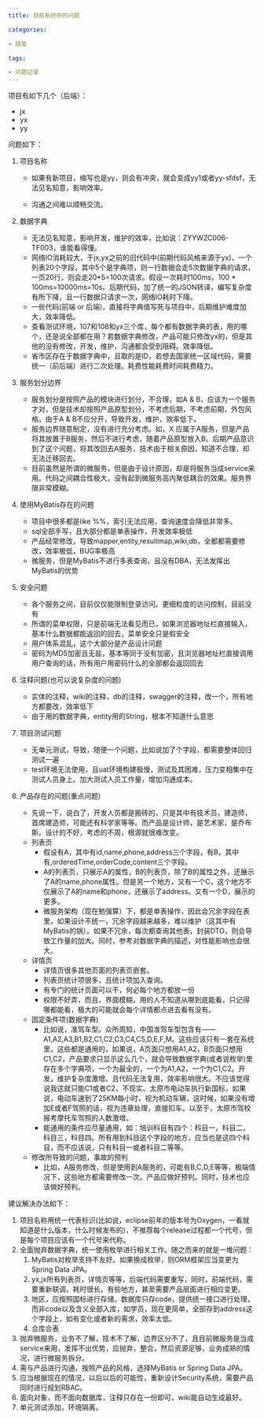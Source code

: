 ```yaml
---
title: 目前系统中的问题

categories: 

- 随笔

tags: 

- 问题记录
---
```


项目有如下几个（后端）：

* jx
* yx
* yy

问题如下：

1. 项目名称

   * 如果有新项目，缩写也是yy，则会有冲突，就会变成yy1或者yy-sfdsf，无法见名知意，影响效率。

   * 沟通之间难以顺畅交流。

2. 数据字典

   * 无法见名知意，影响开发，维护的效率，比如说：ZYYWZC006-TF003，谁能看得懂。
   * 网络IO消耗较大，于jx,yx之前的旧代码中(前期代码风格来源于yx)，一个列表20个字段，其中5个是字典项，则一行数据会走5次数据字典的请求，一页20行，则会走20*5=100次请求。假设一次耗时100ms，100 * 100ms=10000ms=10s。后期代码，加了统一的JSON转译，编写复杂度有所下降，且一行数据只请求一次，网络IO耗时下降。
   * 一些代码(前端 or 后端)，直接将字典值写死与项目中，后期维护难度加大，效率降低。
   * 查看测试环境，107和108和yx三个库，每个都有数据字典的表，用的哪个，还是说全部都在用？若数据字典修改，产品可能只修改yx的，但是其他的没有修改，开发，维护，沟通都会受到阻碍。效率降低。
   * 省市区存在于数据字典中，且取的是ID，若想去国家统一区域代码，需要统一（前后端）进行二次处理。耗费性能耗费时间耗费精力。

3. 服务划分边界

   * 服务划分是按照产品的模块进行划分，不合理，如A & B，应该为一个服务才对，但是技术却按照产品原型划分，不考虑后期，不考虑前期，外包风格。由于A & B不应分开，导致开发，维护，效率低下。
   * 服务边界随意制定，没有进行充分考虑。如，X 应属于A服务，但是产品将其放置于B服务，然后不进行考虑，随着产品原型放入B。后期产品意识到了这个问题，将其改回去A服务，技术由于相关原因，知道不合理，却无法迁移回去。
   * 目前虽然是所谓的微服务，但是由于设计原因，却是将服务当成service来用。代码之间耦合性极大，没有起到微服务高内聚低耦合的效果。服务界限非常模糊。

4. 使用MyBatis存在的问题

   * 项目中很多都是like %%，索引无法应用，查询速度会降低非常多。
   * sql全部手写，且大部分都是单表操作，开发效率极低
   * 产品经常修改，导致mapper,entity,resultmap,wiki,db，全都都需要修改，效率极低，BUG率极高
   * 微服务，但是MyBatis不进行多表查询，且没有DBA，无法发挥出MyBatis的优势

5. 安全问题

   * 各个服务之间，目前仅仅能限制登录访问。更细粒度的访问控制，目前没有
   * 所谓的菜单权限，只是前端无法看见而已，如果浏览器地址栏直接输入，基本什么数据都能返回的回去，菜单安全只是假安全
   * 用户体系混乱，这个大部分是产品设计问题
   * 密码为MD5加密且无盐，基本等同于没有加密，且浏览器地址栏直接调用用户查询的话，所有用户用密码什么的全部都会返回回去

6. 注释问题(也可以说复杂度的问题)

   * 实体的注释，wiki的注释，db的注释，swagger的注释，改一个，所有地方都要改，效率低下
   * 由于用的数据字典，entity用的String，根本不知道什么意思

7. 项目测试问题

   * 无单元测试，导致，随便一个问题，比如说加了个字段，都需要整体回归测试一遍
   * test环境无法使用，且uat环境构建极慢，测试及其困难，压力变相集中在测试人员身上。加大测试人员工作量，增加沟通成本。

8. 产品存在的问题(重点问题)

   * 先说一下，说白了，开发人员都是搬砖的，只是其中有技术员，建造师，首席建造师，可能还有科学家等等。而产品是设计师，是艺术家，是乔布斯。设计的不好，考虑的不周，根源就很难改变。
   * 列表页
     * 假设有A，其中有id,name,phone,address三个字段，有B，其中有,orderedTime,orderCode,content三个字段。
     * A的列表页，只展示A的属性，B的列表页，除了B的属性之外，还展示了A的name,phone属性。但是另一个地方，又有一个C，这个地方不仅展示了A的name和phone，还展示了address。又有一个D，展示的更多。
     * 微服务架构（现在勉强算）下，都是单表操作，因此会冗余字段在表里，如果设计不统一，冗余字段越来越多，难以维护（这其中有MyBatis的锅）。如果不冗余，每次都查询其他表，封装DTO，则会导致工作量的加大。同时，参考对数据字典的描述，对性能影响也会很大。
   * 详情页
     * 详情页很多其他页面的列表页嵌套。
     * 列表页统计项很多，且统计项加入查询。
     * 有专门的统计页面可以干，何必每个地方都放一份
     * 权限不好弄，而且，界面模糊，用的人不知道从哪到底能看，只记得哪都能看，极大的可能就会每个详情都点进去看有没有。
   * 固定条件项(数据字典)
     * 比如说，准驾车型。众所周知，中国准驾车型包含有——A1,A2,A3,B1,B2,C1,C2,C3,C4,C5,D,E,F,M。这些应该只有一套在系统里，这些都是通用的，如果说，A页面只想用A1,A2，B页面只想用C1,C2，产品要求只显示这么几个，就会导致数据字典(或者说枚举)里存在多个字典项，一个为最全的，一个为A1,A2，一个为C1,C2。开发，维护复杂度激增。且代码无法复用，效率影响很大。不应该觉得说我这就只能C1或者C2，不现实。太原市电动车执行新国标，如果说，电动车速到了25KM每小时，视为机动车辆，这时候，如果没有增加E或者F驾照的话，视为违章处理，直接扣车。以至于，太原市驾校报考摩托车驾照的人数激增。
     * 能通用的条件应尽量通用，如：培训科目有四个：科目一，科目二，科目三，科目四。所有用到科目这个字段的地方，应当也是这四个科目，而不应该说，只有科目一或者科目二等等。
   * 修改所导致的问题，事故的预判
     * 比如，A服务修改，但是使用到A服务的，可能有B,C,D,E等等，极端情况下，这些地方都需要修改一次。产品应做好预判。同时，技术也应该做好预判。

建议解决办法如下：

1. 项目名称用统一代表标识(比如说，eclipse前年的版本号为Oxygen，一看就知道是什么版本，什么时候发布的)，不推荐每个release过程都一个代号，但是每个项目应该有一个代号来代称。
2. 全面抛弃数据字典，统一使用枚举进行相关工作。随之而来的就是一堆问题：
   1. MyBatis对枚举支持不友好。如果换成枚举，则ORM框架应当变更为Spring Data JPA。
   2. yx,jx所有列表页，详情页等等，后端代码需要重写，同时，前端代码，需要重新联调，耗时很长。有些地方，甚至需要产品层面进行相应变更。
   3. 地区，应按照国标进行存储，数据库只存code，提供统一接口进行处理，而非code以及含义全部入库，如学员，现在更简单，全部存到address这个字段上，如有变化或者新的需求，效率太低。
   4. 合库合表
3. 抛弃微服务，业务不了解，技术不了解，边界区分不了，且目前微服务是当成service来用，发挥不出优势，应抛弃，整合，然后资源足够，业务成熟的情况，进行微服务拆分。
4. 需与产品进行沟通，按照产品的风格，选择MyBatis or Spring Data JPA。
5. 应当根据现在的情况，以后以后的可能性，重新设计Security系统，需要产品同时进行规划RBAC。
6. 面向对象，而不面向数据库，注释只存在一份即可，wiki能自动生成最好。
7. 单元测试添加，环境隔离。

